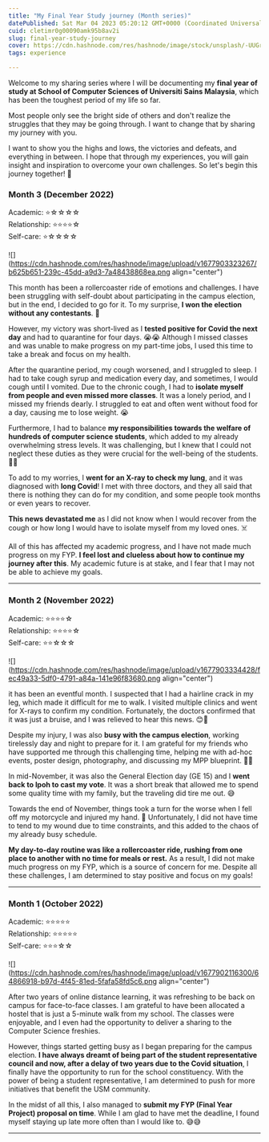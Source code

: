```yaml
---
title: "My Final Year Study journey (Month series)"
datePublished: Sat Mar 04 2023 05:20:12 GMT+0000 (Coordinated Universal Time)
cuid: cletimr0g00090amk95b8av2i
slug: final-year-study-journey
cover: https://cdn.hashnode.com/res/hashnode/image/stock/unsplash/-UUGr3txNuc/upload/87f0f2b17640a9ce435c3861c77952c4.jpeg
tags: experience

---
```


Welcome to my sharing series where I will be documenting my **final year of study at School of Computer Sciences of Universiti Sains Malaysia**, which has been the toughest period of my life so far.

Most people only see the bright side of others and don't realize the struggles that they may be going through. I want to change that by sharing my journey with you.

I want to show you the highs and lows, the victories and defeats, and everything in between. I hope that through my experiences, you will gain insight and inspiration to overcome your own challenges. So let's begin this journey together! 🥳

### Month 3 (December 2022)

Academic: ⭐☆☆☆☆  
Relationship: ⭐⭐⭐⭐☆  
Self-care: ⭐☆☆☆☆

![](https://cdn.hashnode.com/res/hashnode/image/upload/v1677903323267/b625b651-239c-45dd-a9d3-7a48438868ea.png align="center")

This month has been a rollercoaster ride of emotions and challenges. I have been struggling with self-doubt about participating in the campus election, but in the end, I decided to go for it. To my surprise, **I won the election without any contestants**. 🥳

However, my victory was short-lived as I **tested positive for Covid the next day** and had to quarantine for four days. 😭😭 Although I missed classes and was unable to make progress on my part-time jobs, I used this time to take a break and focus on my health.

After the quarantine period, my cough worsened, and I struggled to sleep. I had to take cough syrup and medication every day, and sometimes, I would cough until I vomited. Due to the chronic cough, I had to **isolate myself from people and even missed more classes**. It was a lonely period, and I missed my friends dearly. I struggled to eat and often went without food for a day, causing me to lose weight. 😭

Furthermore, I had to balance **my responsibilities towards the welfare of hundreds of computer science students**, which added to my already overwhelming stress levels. It was challenging, but I knew that I could not neglect these duties as they were crucial for the well-being of the students. 🥲🥲

To add to my worries, I **went for an X-ray to check my lung**, and it was diagnosed with **long Covid**! I met with three doctors, and they all said that there is nothing they can do for my condition, and some people took months or even years to recover.

**This news devastated me** as I did not know when I would recover from the cough or how long I would have to isolate myself from my loved ones. ☠️

All of this has affected my academic progress, and I have not made much progress on my FYP. **I feel lost and clueless about how to continue my journey after this**. My academic future is at stake, and I fear that I may not be able to achieve my goals.

---

### Month 2 (November 2022)

Academic: ⭐⭐⭐⭐☆  
Relationship: ⭐⭐⭐⭐☆  
Self-care: ⭐⭐☆☆☆

![](https://cdn.hashnode.com/res/hashnode/image/upload/v1677903334428/fec49a33-5df0-4791-a84a-141e96f83680.png align="center")

it has been an eventful month. I suspected that I had a hairline crack in my leg, which made it difficult for me to walk. I visited multiple clinics and went for X-rays to confirm my condition. Fortunately, the doctors confirmed that it was just a bruise, and I was relieved to hear this news. 😊🙌

Despite my injury, I was also **busy with the campus election**, working tirelessly day and night to prepare for it. I am grateful for my friends who have supported me through this challenging time, helping me with ad-hoc events, poster design, photography, and discussing my MPP blueprint. 💖💖

In mid-November, it was also the General Election day (GE 15) and I **went back to Ipoh to cast my vote**. It was a short break that allowed me to spend some quality time with my family, but the traveling did tire me out. 😅

Towards the end of November, things took a turn for the worse when I fell off my motorcycle and injured my hand. 🤕 Unfortunately, I did not have time to tend to my wound due to time constraints, and this added to the chaos of my already busy schedule.

**My day-to-day routine was like a rollercoaster ride, rushing from one place to another with no time for meals or rest.** As a result, I did not make much progress on my FYP, which is a source of concern for me. Despite all these challenges, I am determined to stay positive and focus on my goals!

---

### Month 1 (October 2022)

Academic: ⭐⭐⭐⭐⭐  
Relationship: ⭐⭐⭐⭐⭐  
Self-care: ⭐⭐⭐☆☆

![](https://cdn.hashnode.com/res/hashnode/image/upload/v1677902116300/64866918-b97d-4f45-81ed-5fafa58fd5c6.png align="center")

After two years of online distance learning, it was refreshing to be back on campus for face-to-face classes. I am grateful to have been allocated a hostel that is just a 5-minute walk from my school. The classes were enjoyable, and I even had the opportunity to deliver a sharing to the Computer Science freshies.

However, things started getting busy as I began preparing for the campus election. **I have always dreamt of being part of the student representative council and now, after a delay of two years due to the Covid situation**, I finally have the opportunity to run for the school constituency. With the power of being a student representative, I am determined to push for more initiatives that benefit the USM community.

In the midst of all this, I also managed to **submit my FYP (Final Year Project) proposal on time**. While I am glad to have met the deadline, I found myself staying up late more often than I would like to. 😅😅

---